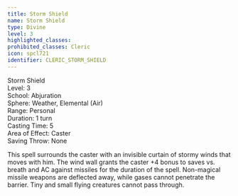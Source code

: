 ```yaml
---
title: Storm Shield
name: Storm Shield
type: Divine
level: 3
highlighted_classes: 
prohibited_classes: Cleric
icon: spcl721
identifier: CLERIC_STORM_SHIELD
---
```

Storm Shield  
Level: 3  
School: Abjuration  
Sphere: Weather, Elemental (Air)  
Range: Personal  
Duration: 1 turn  
Casting Time: 5  
Area of Effect: Caster  
Saving Throw: None  
  
This spell surrounds the caster with an invisible curtain of stormy winds that moves with him. The wind wall grants the caster +4 bonus to saves vs. breath and AC against missiles for the duration of the spell. Non-magical missile weapons are deflected away, while gases cannot penetrate the barrier. Tiny and small flying creatures cannot pass through.  

